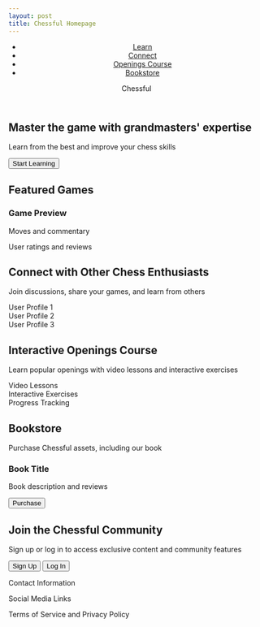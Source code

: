 ```yaml
---
layout: post
title: Chessful Homepage
---
```



<!DOCTYPE html>
<html lang="en">
<head>
    <meta charset="UTF-8">
    <meta name="viewport" content="width=device-width, initial-scale=1.0">
    <title>Chessful</title>
    <link rel="stylesheet" href="styles.css">
</head>
<body>
    <!-- Header Section -->
    <header>
        <nav>
            <ul>
                <li><a href="#learn">Learn</a></li>
                <li><a href="#connect">Connect</a></li>
                <li><a href="#openings-course">Openings Course</a></li>
                <li><a href="#bookstore">Bookstore</a></li>
            </ul>
            <div class="logo">Chessful</div>
        </nav>
    </header>
    <!-- Hero Section -->
    <section class="hero">
        <h1>Master the game with grandmasters' expertise</h1>
        <p>Learn from the best and improve your chess skills</p>
        <button>Start Learning</button>
    </section>
    <!-- Featured Games Section -->
    <section id="learn" class="featured-games">
        <h2>Featured Games</h2>
        <div class="game-preview">
            <h3>Game Preview</h3>
            <p>Moves and commentary</p>
            <div class="interactive-board"></div>
            <p>User ratings and reviews</p>
        </div>
    </section>
    <!-- Community Section -->
    <section id="connect" class="community">
        <h2>Connect with Other Chess Enthusiasts</h2>
        <p>Join discussions, share your games, and learn from others</p>
        <div class="user-profiles">
            <div class="profile">User Profile 1</div>
            <div class="profile">User Profile 2</div>
            <div class="profile">User Profile 3</div>
        </div>
    </section>
    <!-- Openings Course Section -->
    <section id="openings-course" class="openings-course">
        <h2>Interactive Openings Course</h2>
        <p>Learn popular openings with video lessons and interactive exercises</p>
        <div class="course-features">
            <div class="feature">Video Lessons</div>
            <div class="feature">Interactive Exercises</div>
            <div class="feature">Progress Tracking</div>
        </div>
    </section>
    <!-- Bookstore Section -->
    <section id="bookstore" class="bookstore">
        <h2>Bookstore</h2>
        <p>Purchase Chessful assets, including our book</p>
        <div class="book">
            <h3>Book Title</h3>
            <p>Book description and reviews</p>
            <button>Purchase</button>
        </div>
    </section>
    <!-- Call-to-Action Section -->
    <section class="cta">
        <h2>Join the Chessful Community</h2>
        <p>Sign up or log in to access exclusive content and community features</p>
        <button>Sign Up</button>
        <button>Log In</button>
    </section>
    <!-- Footer Section -->
    <footer>
        <p>Contact Information</p>
        <p>Social Media Links</p>
        <p>Terms of Service and Privacy Policy</p>
    </footer>
</body>
</html>
